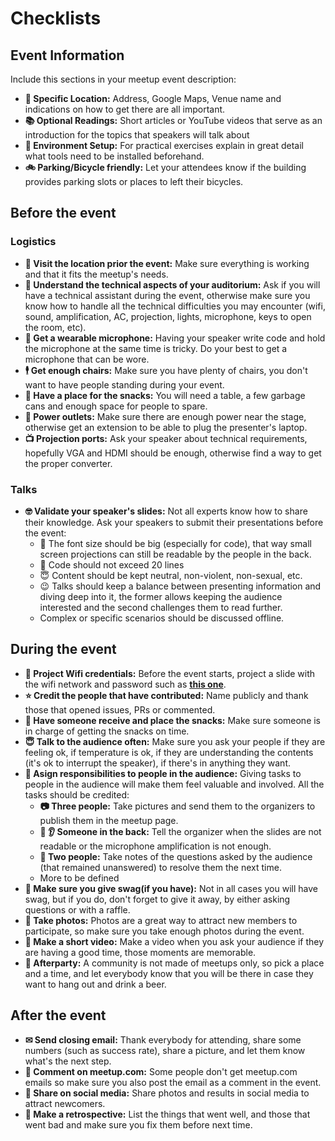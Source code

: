 # Checklists

## Event Information

Include this sections in your meetup event description:

- **🏢 Specific Location:** Address, Google Maps, Venue name and indications on how to get there are all important.
- **📚 Optional Readings:** Short articles or YouTube videos that serve as an introduction for the topics that speakers will talk about
- **💾 Environment Setup:** For practical exercises explain in great detail what tools need to be installed beforehand.
- **🚲 Parking/Bicycle friendly:** Let your attendees know if the building provides parking slots or places to left their bicycles.

## Before the event

### Logistics

- **🏢 Visit the location prior the event:** Make sure everything is working and that it fits the meetup's needs.
- **🔧 Understand the technical aspects of your auditorium:** Ask if you will have a technical assistant during the event, otherwise make sure you know how to handle all the technical difficulties you may encounter (wifi, sound, amplification, AC, projection, lights, microphone, keys to open the room, etc).
- **🎤 Get a wearable microphone:** Having your speaker write code and hold the microphone at the same time is tricky. Do your best to get a microphone that can be wore.
- **🕴 Get enough chairs:** Make sure you have plenty of chairs, you don't want to have people standing during your event.
- **🍪 Have a place for the snacks:** You will need a table, a few garbage cans and enough space for people to spare.
- **🔌 Power outlets:** Make sure there are enough power near the stage, otherwise get an extension to be able to plug the presenter's laptop.
- **📺 Projection ports:** Ask your speaker about technical requirements, hopefully VGA and HDMI should be enough, otherwise find a way to get the proper converter.

### Talks

- **🤓 Validate your speaker's slides:** Not all experts know how to share their knowledge. Ask your speakers to submit their presentations before the event:
    - 👀 The font size should be big (especially for code), that way small screen projections can still be readable by the people in the back.
    - 😬 Code should not exceed 20 lines
    - 😇 Content should be kept neutral, non-violent, non-sexual, etc.
    - 😉 Talks should keep a balance between presenting information and diving deep into it, the former allows keeping the audience interested and the second challenges them to read further.
    - Complex or specific scenarios should be discussed offline.

## During the event

- **🔑 Project Wifi credentials:** Before the event starts, project a slide with the wifi network and password such as **[this one](http://slides.com/jdjuan/angular-medellin#/)**.
- **⭐ Credit the people that have contributed:** Name publicly and thank those that opened issues, PRs or commented.
- **🍪 Have someone receive and place the snacks:** Make sure someone is in charge of getting the snacks on time.
- **😇 Talk to the audience often:** Make sure you ask your people if they are feeling ok, if temperature is ok, if they are understanding the contents (it's ok to interrupt the speaker), if there's in anything they want.
- **🙋 Asign responsibilities to people in the audience:** Giving tasks to people in the audience will make them feel valuable and involved. All the tasks should be credited:
    - **📷 Three people:** Take pictures and send them to the organizers to publish them in the meetup page.
    - **👀 👂 Someone in the back:** Tell the organizer when the slides are not readable or the microphone amplification is not enough.
    - **💬 Two people:** Take notes of the questions asked by the audience (that remained unanswered) to resolve them the next time.
    - More to be defined
- **🕺 Make sure you give swag(if you have):** Not in all cases you will have swag, but if you do, don't forget to give it away, by either asking questions or with a raffle.
- **🤳 Take photos:** Photos are a great way to attract new members to participate, so make sure you take enough photos during the event.
- **🎥 Make a short video:** Make a video when you ask your audience if they are having a good time, those moments are memorable.
- **🎉 Afterparty:** A community is not made of meetups only, so pick a place and a time, and let everybody know that you will be there in case they want to hang out and drink a beer.

## After the event

- **✉ Send closing email:** Thank everybody for attending, share some numbers (such as success rate), share a picture, and let them know what's the next step.
- **📲 Comment on meetup.com:** Some people don't get meetup.com emails so make sure you also post the email as a comment in the event.
- **📱 Share on social media:** Share photos and results in social media to attract newcomers.
- **📇 Make a retrospective:** List the things that went well, and those that went bad and make sure you fix them before next time.
